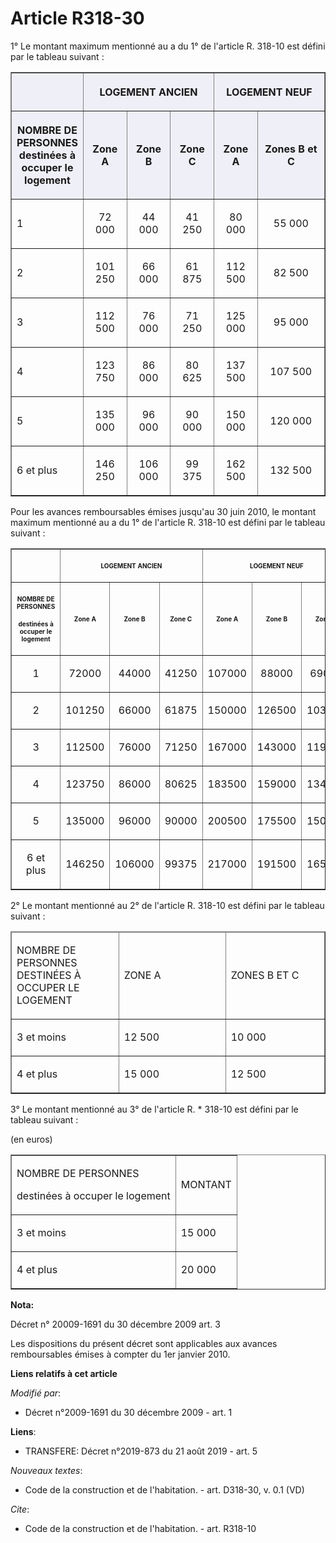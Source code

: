 # Article R318-30

1° Le montant maximum mentionné au a du 1° de l'article R. 318-10 est défini par le tableau suivant : 

<table cellspacing="1" border="1" cellpadding="4">
    <thead>
      <tr>
        <th bgcolor="#efeff7" width="65" align="center">

</th>
        <th width="195" align="center" colspan="3" bgcolor="#efeff7">

LOGEMENT ANCIEN </th>
        <th colspan="2" width="195" align="center" bgcolor="#efeff7">

LOGEMENT NEUF </th>
      </tr>
      <tr>
        <th width="65" bgcolor="#efeff7" align="center">

NOMBRE DE PERSONNES destinées à occuper le logement </th>
        <th bgcolor="#efeff7" align="center" width="65">

Zone A </th>
        <th align="center" width="65" bgcolor="#efeff7">

Zone B </th>
        <th bgcolor="#efeff7" width="65" align="center">

Zone C </th>
        <th align="center" bgcolor="#efeff7" width="65">

Zone A </th>
        <th width="130" align="center" bgcolor="#efeff7">

Zones B et C </th>
      </tr>
    </thead>
    <tbody>
      <tr>
        <td align="left">

1 </td>
        <td align="center">

72 000 </td>
        <td align="center">

44 000 </td>
        <td align="center">

41 250 </td>
        <td align="center">

80 000 </td>
        <td align="center">

55 000 </td>
      </tr>
      <tr>
        <td align="left">

2 </td>
        <td align="center">

101 250 </td>
        <td align="center">

66 000 </td>
        <td align="center">

61 875 </td>
        <td align="center">

112 500 </td>
        <td align="center">

82 500 </td>
      </tr>
      <tr>
        <td align="left">

3 </td>
        <td align="center">

112 500 </td>
        <td align="center">

76 000 </td>
        <td align="center">

71 250 </td>
        <td align="center">

125 000 </td>
        <td align="center">

95 000 </td>
      </tr>
      <tr>
        <td align="left">

4 </td>
        <td align="center">

123 750 </td>
        <td align="center">

86 000 </td>
        <td align="center">

80 625 </td>
        <td align="center">

137 500 </td>
        <td align="center">

107 500 </td>
      </tr>
      <tr>
        <td align="left">

5 </td>
        <td align="center">

135 000 </td>
        <td align="center">

96 000 </td>
        <td align="center">

90 000 </td>
        <td align="center">

150 000 </td>
        <td align="center">

120 000 </td>
      </tr>
      <tr>
        <td align="left">

6 et plus </td>
        <td align="center">

146 250 </td>
        <td align="center">

106 000 </td>
        <td align="center">

99 375 </td>
        <td align="center">

162 500 </td>
        <td align="center">

132 500 </td>
      </tr>
    </tbody>
  </table>

Pour les avances remboursables émises jusqu'au  30 juin 2010, le montant maximum mentionné au a du 1° de l'article R. 318-10
est défini par le tableau suivant : 

<table border="1">
  <tbody>
    <tr>
      <th>

</th>
      <th colspan="3">

<font size="1">LOGEMENT ANCIEN 

</font>
      </th>
      <th colspan="3">

<font size="1">LOGEMENT NEUF 

</font>
      </th>
    </tr>
    <tr>
      <th>

<font size="1">NOMBRE DE PERSONNES </font>

<font size="1">destinées à occuper le logement 

</font>

</th>
      <th>

<font size="1">Zone A 

</font>
      </th>
      <th>

<font size="1">Zone B 

</font>
      </th>
      <th>

<font size="1">Zone C 

</font>
      </th>
      <th>

<font size="1">Zone A 

</font>
      </th>
      <th>

<font size="1">Zone B 

</font>
      </th>
      <th>

<font size="1">Zone C 

</font>
      </th>
    </tr>
    <tr>
      <td align="center">

1 

</td>
      <td align="center">

72000 

</td>
      <td align="center">

44000 

</td>
      <td align="center">

41250 

</td>
      <td align="center">

107000 

</td>
      <td align="center">

88000 

</td>
      <td align="center">

69000 

</td>
    </tr>
    <tr>
      <td align="center">

2 

</td>
      <td align="center">

101250 

</td>
      <td align="center">

66000 

</td>
      <td align="center">

61875 

</td>
      <td align="center">

150000 

</td>
      <td align="center">

126500 

</td>
      <td align="center">

103000 

</td>
    </tr>
    <tr>
      <td align="center">

3 

</td>
      <td align="center">

112500 

</td>
      <td align="center">

76000 

</td>
      <td align="center">

71250 

</td>
      <td align="center">

167000 

</td>
      <td align="center">

143000 

</td>
      <td align="center">

119000 

</td>
    </tr>
    <tr>
      <td align="center">

4 

</td>
      <td align="center">

123750 

</td>
      <td align="center">

86000 

</td>
      <td align="center">

80625 

</td>
      <td align="center">

183500 

</td>
      <td align="center">

159000 

</td>
      <td align="center">

134500 

</td>
    </tr>
    <tr>
      <td align="center">

5 

</td>
      <td align="center">

135000 

</td>
      <td align="center">

96000 

</td>
      <td align="center">

90000 

</td>
      <td align="center">

200500 

</td>
      <td align="center">

175500 

</td>
      <td align="center">

150000 

</td>
    </tr>
    <tr>
      <td align="center">

6 et plus 

</td>
      <td align="center">

146250 

</td>
      <td align="center">

106000 

</td>
      <td align="center">

99375 

</td>
      <td align="center">

217000 

</td>
      <td align="center">

191500 

</td>
      <td align="center">

165500 

</td>
    </tr>
  </tbody>
</table>

2° Le montant mentionné au 2° de l'article R. 318-10 est défini par le tableau suivant : 

<table cellpadding="0" cellspacing="1" border="1">
  <thead>
    <tr>
      <td width="156">

NOMBRE DE PERSONNES DESTINÉES À OCCUPER LE LOGEMENT 

</td>
      <td width="156">

ZONE A 

</td>
      <td width="143">

ZONES B ET C 

</td>
    </tr>
  </thead>
  <tbody>
    <tr>
      <td valign="top">

3 et moins 

</td>
      <td valign="top">

12 500 

</td>
      <td valign="top">

10 000 

</td>
    </tr>
    <tr>
      <td valign="top">

4 et plus 

</td>
      <td valign="top">

15 000 

</td>
      <td valign="top">

12 500 

</td>
    </tr>
  </tbody>
</table>

3° Le montant mentionné au 3° de l'article R. * 318-10 est défini par le tableau suivant : 

(en euros) 

<table border="1" cellpadding="0">
  <tbody>
    <tr>
      <td>

NOMBRE DE PERSONNES 

destinées à occuper le logement 

</td>
      <td>

MONTANT 

</td>
    </tr>
    <tr>
      <td>

3 et moins 

</td>
      <td>

15 000 

</td>
    </tr>
    <tr>
      <td>

4 et plus 

</td>
      <td>

20 000

</td>
    </tr>
  </tbody>
</table>

**Nota:**

Décret n° 20009-1691 du 30 décembre 2009 art. 3

Les dispositions du présent décret sont applicables aux avances remboursables émises à compter du 1er janvier 2010.

**Liens relatifs à cet article**

_Modifié par_:

  - Décret n°2009-1691 du 30 décembre 2009 - art. 1

**Liens**:

  - TRANSFERE: Décret n°2019-873 du 21 août 2019 - art. 5

_Nouveaux textes_:

  - Code de la construction et de l'habitation. - art. D318-30, v. 0.1 (VD)

_Cite_:

  - Code de la construction et de l'habitation. - art. R318-10
